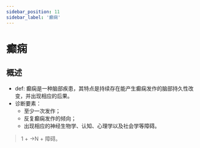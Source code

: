 ```yaml
---
sidebar_position: 11
sidebar_label: '癫痫'
---
```


# 癫痫

## 概述

- def: 癫痫是一种脑部疾患，其特点是持续存在能产生癫痫发作的脑部持久性改变，并出现相应的后果。
- 诊断要素：
  - 至少一次发作；
  - 反复癫痫发作的倾向；
  - 出现相应的神经生物学、认知、心理学以及社会学等障碍。
> 1 + ->N + 障碍。